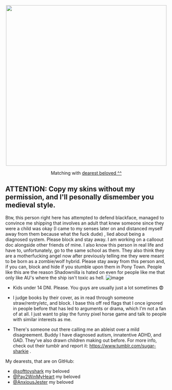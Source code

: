 
<p align="center">
    <img width="500" src=https://github.com/user-attachments/assets/65326ff7-cea1-40f1-96d6-ea9dff10c56a
</p>
    
<p align="center">
    Matching with <a href="https://github.com/softtoyshark"> dearest beloved ^^</a>
</p>




## ATTENTION: Copy my skins without my permission, and I'll pesonally dismember you medieval style.




 Btw, this person right here has attempted to defend blackface, managed to convince me shipping that involves an adult that knew someone since they were a child was okay (I came to my senses later on and distanced myself away from them because what the fuck dude) , lied about being a diagnosed system. Please block and stay away. I am working on a calloout doc alongside other friends of mine. I also know this person in real life and have to, unfortunately, go to the same school as them. They also think they are a motherfucking angel now after previously telling me they were meant to be born as a zombie/wolf hybrid. Please stay away from this person and, if you can, block and hide if you stumble upon them in Pony Town. People like this are the reason Shadownilla is hated on even for people like me that only like AU's where the ship isn't toxic as hell.
 ![image](https://github.com/user-attachments/assets/9dd59fb4-5d52-4cb4-9fc5-72a41eb7ceb9)

 


- Kids under 14 DNI. Please. You guys are usually just a lot sometimes 😨

- I judge books by their cover, as in read through someone straw/rentry/etc, and block. I base this off red flags that I once ignored in people before that has led to arguments or drama, which I'm not a fan of at all. I just want to play the funny pixel horse game and talk to people with similar interests as me.

- There's someone out there calling me an ableist over a mild disagreement. Buddy I have diagnosed autism, innatentive ADHD, and GAD. They've also drawn children making out before. For more info, check out their tumblr and report it: https://www.tumblr.com/sugar-sharkie . 


My dearests, that are on GitHub:
- [@softtoyshark](https://github.com/softtoyshark) my beloved
- [@Pay2WinMyHeart](https://github.com/RBYI-DNC-NoINSPO-please) my beloved
- [@AnxiousJester](https://github.com/AnxiousJester) my beloved



